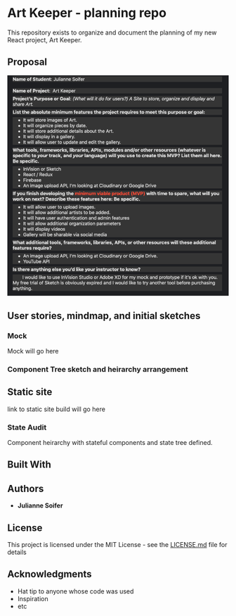 # Art Keeper - planning repo

This repository exists to organize and document the planning of my new React project, Art Keeper.


## Proposal

![proposal](./Assets/proposal.png)
## User stories, mindmap, and initial sketches



### Mock

Mock will go here



### Component Tree sketch and heirarchy arrangement


## Static site

link to static site build will go here

### State Audit

Component heirarchy with stateful components and state tree defined.


## Built With


## Authors

* **Julianne Soifer**


## License

This project is licensed under the MIT License - see the [LICENSE.md](LICENSE.md) file for details

## Acknowledgments

* Hat tip to anyone whose code was used
* Inspiration
* etc
